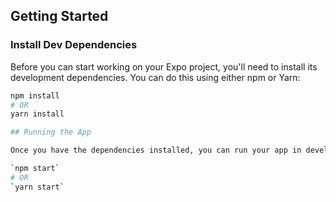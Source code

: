 ## Getting Started

### Install Dev Dependencies

Before you can start working on your Expo project, you'll need to install its development dependencies. You can do this using either npm or Yarn:

```sh
npm install
# OR
yarn install

## Running the App

Once you have the dependencies installed, you can run your app in development mode. This will enable you to see your app on both your device and the Expo app:

`npm start`
# OR
`yarn start`


